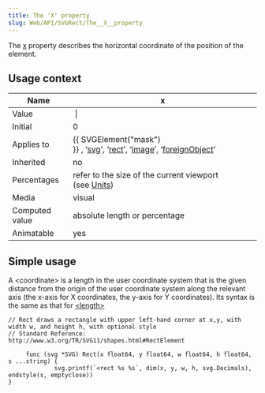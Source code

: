 ```yaml
---
title: The 'X' property
slug: Web/API/SVGRect/The__X__property
---
```

The [x](https://svgwg.org/svg2-draft/geometry.html#XProperty) property describes the horizontal coordinate of the position of the element.

## Usage context

| Name           | x                                                                                                                                                                                                                                                                                                                       |
| -------------- | ----------------------------------------------------------------------------------------------------------------------------------------------------------------------------------------------------------------------------------------------------------------------------------------------------------------------- |
| Value          | [<length>](https://www.w3.org/TR/css3-values/#lengths) \| [<percentage>](https://www.w3.org/TR/css3-values/#percentages)                                                                                                                                                                                                |
| Initial        | 0                                                                                                                                                                                                                                                                                                                       |
| Applies to     | {{ SVGElement("mask") }} , ‘[svg](https://svgwg.org/svg2-draft/struct.html#SVGElement)’, ‘[rect](https://svgwg.org/svg2-draft/shapes.html#RectElement)’, ‘[image](https://svgwg.org/svg2-draft/embedded.html#ImageElement)’, ‘[foreignObject](https://svgwg.org/svg2-draft/embedded.html#ForeignObjectElement)’ |
| Inherited      | no                                                                                                                                                                                                                                                                                                                      |
| Percentages    | refer to the size of the current viewport (see [Units](https://svgwg.org/svg2-draft/coords.html#Units))                                                                                                                                                                                                                 |
| Media          | visual                                                                                                                                                                                                                                                                                                                  |
| Computed value | absolute length or percentage                                                                                                                                                                                                                                                                                           |
| Animatable     | yes                                                                                                                                                                                                                                                                                                                     |

## Simple usage

A \<coordinate> is a length in the user coordinate system that is the given distance from the origin of the user coordinate system along the relevant axis (the x-axis for X coordinates, the y-axis for Y coordinates). Its syntax is the same as that for [\<length>](https://www.w3.org/TR/SVG11/types.html#DataTypeLength)

    // Rect draws a rectangle with upper left-hand corner at x,y, with width w, and height h, with optional style
    // Standard Reference: http://www.w3.org/TR/SVG11/shapes.html#RectElement

         func (svg *SVG) Rect(x float64, y float64, w float64, h float64, s ...string) {
                 svg.printf(`<rect %s %s`, dim(x, y, w, h, svg.Decimals), endstyle(s, emptyclose))
    }
